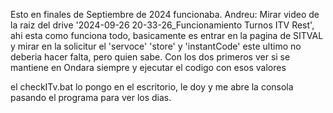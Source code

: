 Esto en finales de Septiembre de 2024 funcionaba. 
Andreu: Mirar video de la raiz del drive '2024-09-26 20-33-26_Funcionamiento Turnos ITV Rest', ahi esta como funciona todo, basicamente es entrar en la pagina de SITVAL y mirar en la solicitur el 'servoce' 'store' y 'instantCode' este ultimo no deberia hacer falta, pero quien sabe. Con los dos primeros ver si se mantiene en Ondara siempre y ejecutar el codigo con esos valores

el checkITv.bat lo pongo en el escritorio, le doy y me abre la consola pasando el programa para ver los dias.